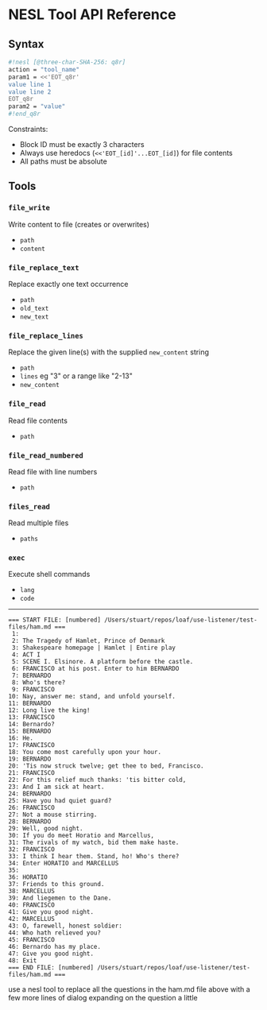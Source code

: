 # NESL Tool API Reference

## Syntax
```sh
#!nesl [@three-char-SHA-256: q8r]
action = "tool_name"
param1 = <<'EOT_q8r'
value line 1
value line 2
EOT_q8r
param2 = "value"
#!end_q8r
```

Constraints:
- Block ID must be exactly 3 characters
- Always use heredocs (`<<'EOT_[id]'...EOT_[id]`) for file contents
- All paths must be absolute

## Tools

### `file_write`
Write content to file (creates or overwrites)  
- `path`
- `content`

### `file_replace_text`
Replace exactly one text occurrence  
- `path`
- `old_text`
- `new_text` 

### `file_replace_lines`
Replace the given line(s) with the supplied `new_content` string
- `path`
- `lines` eg "3" or a range like "2-13"
- `new_content` 

### `file_read`
Read file contents  
- `path` 

### `file_read_numbered`
Read file with line numbers  
- `path`

### `files_read`
Read multiple files  
- `paths`

### `exec`
Execute shell commands  
- `lang`
- `code`

---


```
=== START FILE: [numbered] /Users/stuart/repos/loaf/use-listener/test-files/ham.md ===
 1: 
 2: The Tragedy of Hamlet, Prince of Denmark
 3: Shakespeare homepage | Hamlet | Entire play
 4: ACT I
 5: SCENE I. Elsinore. A platform before the castle.
 6: FRANCISCO at his post. Enter to him BERNARDO
 7: BERNARDO
 8: Who's there?
 9: FRANCISCO
10: Nay, answer me: stand, and unfold yourself.
11: BERNARDO
12: Long live the king!
13: FRANCISCO
14: Bernardo?
15: BERNARDO
16: He.
17: FRANCISCO
18: You come most carefully upon your hour.
19: BERNARDO
20: 'Tis now struck twelve; get thee to bed, Francisco.
21: FRANCISCO
22: For this relief much thanks: 'tis bitter cold,
23: And I am sick at heart.
24: BERNARDO
25: Have you had quiet guard?
26: FRANCISCO
27: Not a mouse stirring.
28: BERNARDO
29: Well, good night.
30: If you do meet Horatio and Marcellus,
31: The rivals of my watch, bid them make haste.
32: FRANCISCO
33: I think I hear them. Stand, ho! Who's there?
34: Enter HORATIO and MARCELLUS
35: 
36: HORATIO
37: Friends to this ground.
38: MARCELLUS
39: And liegemen to the Dane.
40: FRANCISCO
41: Give you good night.
42: MARCELLUS
43: O, farewell, honest soldier:
44: Who hath relieved you?
45: FRANCISCO
46: Bernardo has my place.
47: Give you good night.
48: Exit
=== END FILE: [numbered] /Users/stuart/repos/loaf/use-listener/test-files/ham.md ===
```

use a nesl tool to replace all the questions in the ham.md file above with a few more lines of dialog expanding on the question a little